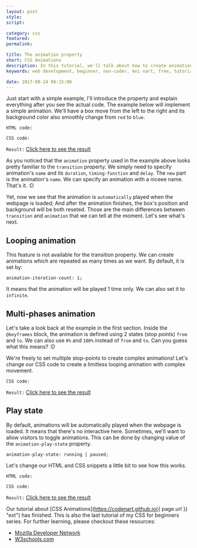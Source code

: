```yaml
---
layout: post
style:
script:

category: css
featured:
permalink:

title: The animation property
short: CSS Animations
description: In this tutorial, we'll talk about how to create animations with complex movements in CSS. <br>This tutorial requires modern browsers - Firefox, Chrome, Opera, IE10+. <br>The examples below won't work on IE9 and older.
keywords: web development, beginner, non-coder, kei nart, free, tutorial, coding, programming, code nart, html, css, @keyframes, animation

date: 2017-08-24 06:15:00
---
```


Just start with a simple example, I'll introduce the property and explain
everything after you see the actual code. The example below will implement a
simple animation. We'll have a box move from the left to the right and its
background color also smoothly change from `red` to `blue`.

`HTML code:`
<script src="https://gist.github.com/codenart/717683c2ccd8865de5efebb3a54338eb.js">
</script>

`CSS code:`
<script src="https://gist.github.com/codenart/4cc1737589c84601678d68f3f9d7c461.js">
</script>

`Result:` [Click here to see the result](https://codepen.io/codenart/full/yPoPgR/ "ext")

As you noticed that the `animation` property used in the example above looks pretty
familiar to the `transition` property. We simply need to specify animation's `name`
and its `duration`, `timing-function` and `delay`. The `new` part is the animation's
`name`. We can specify an animation with a niceee name. That's it. :D

Yet, now we see that the animation is `automatically` played when the webpage is
loaded; And after the animation finishes, the box's position and background will
be both reseted. Those are the main differences between `transition` and `animation`
that we can tell at the moment. Let's see what's next.

## Looping animation

This feature is not available for the transition property. We can create animations
which are repeated as many times as we want. By default, it is set by:

`animation-iteration-count: 1;`

It means that the animation will be played 1 time only. We can also set it to
`infinite`.

## Multi-phases animation

Let's take a look back at the example in the first section. Inside the `@keyframes`
block, the animation is defined using 2 states (stop points) `from` and `to`. We
can also use `0%` and `100%` instead of `from` and `to`. Can you guess what this
means? :D

We're freely to set multiple stop-points to create complex animations! Let's
change our CSS code to create a limitless looping animation with complex movement.

`CSS code:`
<script src="https://gist.github.com/codenart/1c92184d472a7d5153dc80c3fe2e05de.js">
</script>

`Result:` [Click here to see the result](https://codepen.io/codenart/full/gXxoqE/ "ext")

## Play state

By default, animations will be automatically played when the webpage is loaded.
It means that there's no interactive here. Sometimes, we'll want to allow
visitors to toggle animations. This can be done by changing value of the
`animation-play-state` property.

`animation-play-state: running | paused;`

Let's change our HTML and CSS snippets a little bit to see how this works.

`HTML code:`
<script src="https://gist.github.com/codenart/43976e45c98aa23268f4c0d9aeb5f90f.js">
</script>

`CSS code:`
<script src="https://gist.github.com/codenart/86c894257edf0a92cecac36d02f4418b.js">
</script>

`Result:` [Click here to see the result](https://codepen.io/codenart/full/POKQZY/ "ext")

Our tutorial about [CSS Animations](https://codenart.github.io{{ page.url }} "ext")
has finished. This is also the last tutorial of my CSS for beginners series. For
further learning, please checkout these resources:

- [Mozilla Developer Network](https://developer.mozilla.org/en-US/docs/Web/CSS "ext")
- [W3schools.com](https://www.w3schools.com/css/default.asp "ext")
